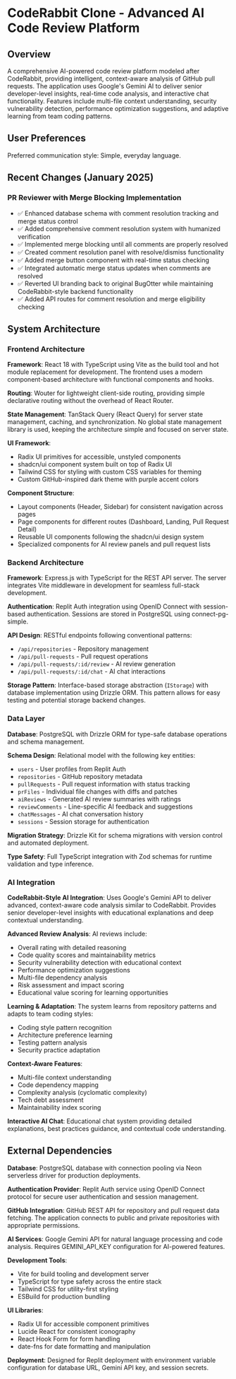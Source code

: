 # CodeRabbit Clone - Advanced AI Code Review Platform

## Overview

A comprehensive AI-powered code review platform modeled after CodeRabbit, providing intelligent, context-aware analysis of GitHub pull requests. The application uses Google's Gemini AI to deliver senior developer-level insights, real-time code analysis, and interactive chat functionality. Features include multi-file context understanding, security vulnerability detection, performance optimization suggestions, and adaptive learning from team coding patterns.

## User Preferences

Preferred communication style: Simple, everyday language.

## Recent Changes (January 2025)

### PR Reviewer with Merge Blocking Implementation
- ✅ Enhanced database schema with comment resolution tracking and merge status control
- ✅ Added comprehensive comment resolution system with humanized verification
- ✅ Implemented merge blocking until all comments are properly resolved
- ✅ Created comment resolution panel with resolve/dismiss functionality
- ✅ Added merge button component with real-time status checking
- ✅ Integrated automatic merge status updates when comments are resolved
- ✅ Reverted UI branding back to original BugOtter while maintaining CodeRabbit-style backend functionality
- ✅ Added API routes for comment resolution and merge eligibility checking

## System Architecture

### Frontend Architecture

**Framework**: React 18 with TypeScript using Vite as the build tool and hot module replacement for development. The frontend uses a modern component-based architecture with functional components and hooks.

**Routing**: Wouter for lightweight client-side routing, providing simple declarative routing without the overhead of React Router.

**State Management**: TanStack Query (React Query) for server state management, caching, and synchronization. No global state management library is used, keeping the architecture simple and focused on server state.

**UI Framework**: 
- Radix UI primitives for accessible, unstyled components
- shadcn/ui component system built on top of Radix UI
- Tailwind CSS for styling with custom CSS variables for theming
- Custom GitHub-inspired dark theme with purple accent colors

**Component Structure**:
- Layout components (Header, Sidebar) for consistent navigation across pages
- Page components for different routes (Dashboard, Landing, Pull Request Detail)
- Reusable UI components following the shadcn/ui design system
- Specialized components for AI review panels and pull request lists

### Backend Architecture

**Framework**: Express.js with TypeScript for the REST API server. The server integrates Vite middleware in development for seamless full-stack development.

**Authentication**: Replit Auth integration using OpenID Connect with session-based authentication. Sessions are stored in PostgreSQL using connect-pg-simple.

**API Design**: RESTful endpoints following conventional patterns:
- `/api/repositories` - Repository management
- `/api/pull-requests` - Pull request operations
- `/api/pull-requests/:id/review` - AI review generation
- `/api/pull-requests/:id/chat` - AI chat interactions

**Storage Pattern**: Interface-based storage abstraction (`IStorage`) with database implementation using Drizzle ORM. This pattern allows for easy testing and potential storage backend changes.

### Data Layer

**Database**: PostgreSQL with Drizzle ORM for type-safe database operations and schema management.

**Schema Design**: Relational model with the following key entities:
- `users` - User profiles from Replit Auth
- `repositories` - GitHub repository metadata
- `pullRequests` - Pull request information with status tracking
- `prFiles` - Individual file changes with diffs and patches
- `aiReviews` - Generated AI review summaries with ratings
- `reviewComments` - Line-specific AI feedback and suggestions
- `chatMessages` - AI chat conversation history
- `sessions` - Session storage for authentication

**Migration Strategy**: Drizzle Kit for schema migrations with version control and automated deployment.

**Type Safety**: Full TypeScript integration with Zod schemas for runtime validation and type inference.

### AI Integration

**CodeRabbit-Style AI Integration**: Uses Google's Gemini API to deliver advanced, context-aware code analysis similar to CodeRabbit. Provides senior developer-level insights with educational explanations and deep contextual understanding.

**Advanced Review Analysis**: AI reviews include:
- Overall rating with detailed reasoning
- Code quality scores and maintainability metrics
- Security vulnerability detection with educational context
- Performance optimization suggestions
- Multi-file dependency analysis
- Risk assessment and impact scoring
- Educational value scoring for learning opportunities

**Learning & Adaptation**: The system learns from repository patterns and adapts to team coding styles:
- Coding style pattern recognition
- Architecture preference learning
- Testing pattern analysis
- Security practice adaptation

**Context-Aware Features**:
- Multi-file context understanding
- Code dependency mapping
- Complexity analysis (cyclomatic complexity)
- Tech debt assessment
- Maintainability index scoring

**Interactive AI Chat**: Educational chat system providing detailed explanations, best practices guidance, and contextual code understanding.

## External Dependencies

**Database**: PostgreSQL database with connection pooling via Neon serverless driver for production deployments.

**Authentication Provider**: Replit Auth service using OpenID Connect protocol for secure user authentication and session management.

**GitHub Integration**: GitHub REST API for repository and pull request data fetching. The application connects to public and private repositories with appropriate permissions.

**AI Services**: Google Gemini API for natural language processing and code analysis. Requires GEMINI_API_KEY configuration for AI-powered features.

**Development Tools**:
- Vite for build tooling and development server
- TypeScript for type safety across the entire stack
- Tailwind CSS for utility-first styling
- ESBuild for production bundling

**UI Libraries**:
- Radix UI for accessible component primitives
- Lucide React for consistent iconography
- React Hook Form for form handling
- date-fns for date formatting and manipulation

**Deployment**: Designed for Replit deployment with environment variable configuration for database URL, Gemini API key, and session secrets.